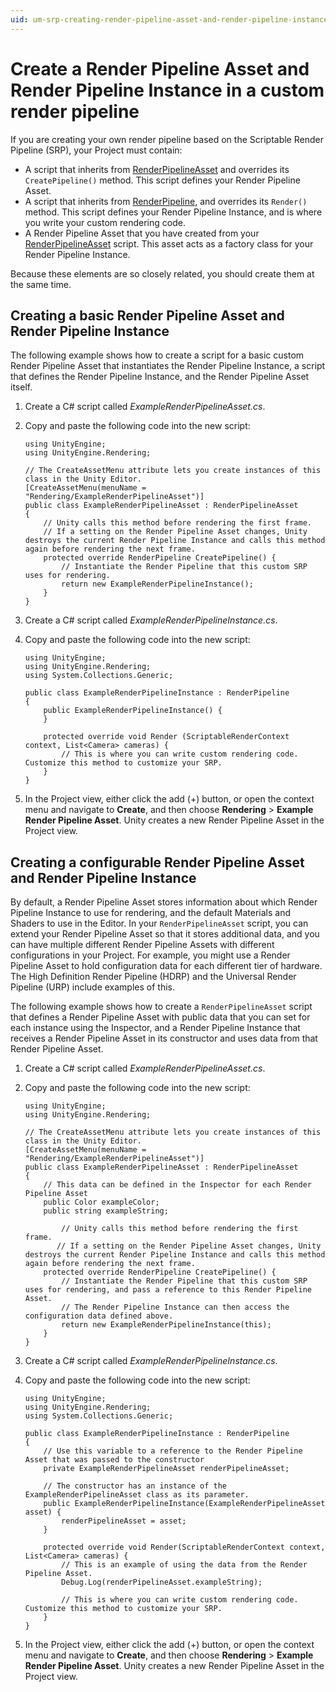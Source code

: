 ```yaml
---
uid: um-srp-creating-render-pipeline-asset-and-render-pipeline-instance
---
```


# Create a Render Pipeline Asset and Render Pipeline Instance in a custom render pipeline

If you are creating your own render pipeline based on the Scriptable Render Pipeline (SRP), your Project must contain:

* A script that inherits from [RenderPipelineAsset](xref:UnityEngine.Rendering.RenderPipelineAsset) and overrides its `CreatePipeline()` method. This script defines your Render Pipeline Asset.
* A script that inherits from [RenderPipeline](xref:UnityEngine.Rendering.RenderPipeline), and overrides its `Render()` method. This script defines your Render Pipeline Instance, and is where you write your custom rendering code.
* A Render Pipeline Asset that you have created from your [RenderPipelineAsset](xref:UnityEngine.Rendering.RenderPipelineAsset) script. This asset acts as a factory class for your Render Pipeline Instance.

Because these elements are so closely related, you should create them at the same time.

## Creating a basic Render Pipeline Asset and Render Pipeline Instance

The following example shows how to create a script for a basic custom Render Pipeline Asset that instantiates the Render Pipeline Instance, a script that defines the Render Pipeline Instance, and the Render Pipeline Asset itself.

1. Create a C# script called _ExampleRenderPipelineAsset.cs_.

2. Copy and paste the following code into the new script:

    ```lang-csharp
    using UnityEngine;
    using UnityEngine.Rendering;
    
    // The CreateAssetMenu attribute lets you create instances of this class in the Unity Editor.
    [CreateAssetMenu(menuName = "Rendering/ExampleRenderPipelineAsset")]
    public class ExampleRenderPipelineAsset : RenderPipelineAsset
    {
        // Unity calls this method before rendering the first frame.
        // If a setting on the Render Pipeline Asset changes, Unity destroys the current Render Pipeline Instance and calls this method again before rendering the next frame.
        protected override RenderPipeline CreatePipeline() {
            // Instantiate the Render Pipeline that this custom SRP uses for rendering.
            return new ExampleRenderPipelineInstance();
        }
    }
    ```

3. Create a C# script called _ExampleRenderPipelineInstance.cs_.

4. Copy and paste the following code into the new script:


    ```lang-csharp
    using UnityEngine;
    using UnityEngine.Rendering;
    using System.Collections.Generic;
    
    public class ExampleRenderPipelineInstance : RenderPipeline
    {
        public ExampleRenderPipelineInstance() {
        }
    
        protected override void Render (ScriptableRenderContext context, List<Camera> cameras) {
            // This is where you can write custom rendering code. Customize this method to customize your SRP.
        }
    }
    ```

5. In the Project view, either click the add (+) button, or open the context menu and navigate to  **Create**, and then choose **Rendering** > **Example Render Pipeline Asset**. Unity creates a new Render Pipeline Asset in the Project view.

## Creating a configurable Render Pipeline Asset and Render Pipeline Instance

By default, a Render Pipeline Asset stores information about which Render Pipeline Instance to use for rendering, and the default Materials and Shaders to use in the Editor. In your `RenderPipelineAsset` script, you can extend your Render Pipeline Asset so that it stores additional data, and you can have multiple different Render Pipeline Assets with different configurations in your Project. For example, you might use a Render Pipeline Asset to hold configuration data for each different tier of hardware. The High Definition Render Pipeline (HDRP) and the Universal Render Pipeline (URP) include examples of this.

The following example shows how to create a `RenderPipelineAsset` script that defines a Render Pipeline Asset with public data that you can set for each instance using the Inspector, and a Render Pipeline Instance that receives a Render Pipeline Asset in its constructor and uses data from that Render Pipeline Asset.

1. Create a C# script called _ExampleRenderPipelineAsset.cs_.

2. Copy and paste the following code into the new script:

    ```lang-csharp
    using UnityEngine;
    using UnityEngine.Rendering;
    
    // The CreateAssetMenu attribute lets you create instances of this class in the Unity Editor.
    [CreateAssetMenu(menuName = "Rendering/ExampleRenderPipelineAsset")]
    public class ExampleRenderPipelineAsset : RenderPipelineAsset
    {
        // This data can be defined in the Inspector for each Render Pipeline Asset
        public Color exampleColor;
        public string exampleString;
    
            // Unity calls this method before rendering the first frame.
           // If a setting on the Render Pipeline Asset changes, Unity destroys the current Render Pipeline Instance and calls this method again before rendering the next frame.
        protected override RenderPipeline CreatePipeline() {
            // Instantiate the Render Pipeline that this custom SRP uses for rendering, and pass a reference to this Render Pipeline Asset.
            // The Render Pipeline Instance can then access the configuration data defined above.
            return new ExampleRenderPipelineInstance(this);
        }
    }
    ```

3. Create a C# script called _ExampleRenderPipelineInstance.cs_.

4. Copy and paste the following code into the new script:

    ```lang-csharp
    using UnityEngine;
    using UnityEngine.Rendering;
    using System.Collections.Generic;
    
    public class ExampleRenderPipelineInstance : RenderPipeline
    {
        // Use this variable to a reference to the Render Pipeline Asset that was passed to the constructor
        private ExampleRenderPipelineAsset renderPipelineAsset;
    
        // The constructor has an instance of the ExampleRenderPipelineAsset class as its parameter.
        public ExampleRenderPipelineInstance(ExampleRenderPipelineAsset asset) {
            renderPipelineAsset = asset;
        }
    
        protected override void Render(ScriptableRenderContext context, List<Camera> cameras) {
            // This is an example of using the data from the Render Pipeline Asset.
            Debug.Log(renderPipelineAsset.exampleString);
            
            // This is where you can write custom rendering code. Customize this method to customize your SRP.
        }
    }

    ```

5. In the Project view, either click the add (+) button, or open the context menu and navigate to  **Create**, and then choose **Rendering** > **Example Render Pipeline Asset**. Unity creates a new Render Pipeline Asset in the Project view.
